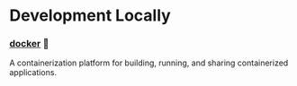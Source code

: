 # Development Locally


### [docker](https://www.docker.com/) :star2:  
A containerization platform for building, running, and sharing containerized applications.
